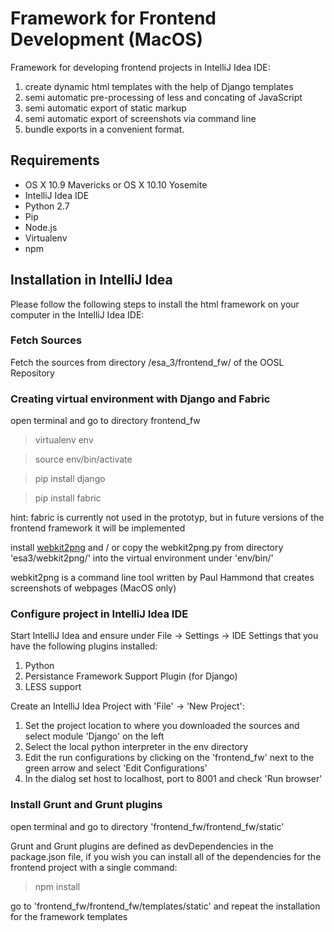 # Framework for Frontend Development (MacOS)

Framework for developing frontend projects in IntelliJ Idea IDE:

1. create dynamic html templates with the help of Django templates
2. semi automatic pre-processing of less and concating of JavaScript
2. semi automatic export of static markup
3. semi automatic export of screenshots via command line
4. bundle exports in a convenient format.

## Requirements

* OS X 10.9 Mavericks or OS X 10.10 Yosemite
* IntelliJ Idea IDE
* Python 2.7
* Pip
* Node.js
* Virtualenv
* npm


## Installation in IntelliJ Idea

Please follow the following steps to install the html framework on your computer in the IntelliJ Idea IDE:

### Fetch Sources

Fetch the sources from directory /esa_3/frontend_fw/  of the OOSL Repository

### Creating virtual environment with Django and Fabric

open terminal and go to directory frontend_fw
> virtualenv env

> source env/bin/activate

> pip install django

> pip install fabric

hint: fabric is currently not used in the prototyp, but in future versions of the frontend framework it will be implemented

install  [webkit2png](http://www.paulhammond.org/webkit2png/ "Projektinformationen") and / or 
copy the webkit2png.py from directory 'esa3/webkit2png/' into the virtual environment under 'env/bin/'

webkit2png is a command line tool written by Paul Hammond that creates screenshots of webpages (MacOS only)


### Configure project in IntelliJ Idea IDE

Start IntelliJ Idea and ensure under File -> Settings -> IDE Settings that you have the following plugins installed:

1. Python
2. Persistance Framework Support Plugin (for Django)
3. LESS support

Create an IntelliJ Idea Project with 'File' -> 'New Project':


1. Set the project location to where you downloaded the sources and select module 'Django' on the left
2. Select the local python interpreter in the env directory
3. Edit the run configurations by clicking on the 'frontend_fw' next to the green arrow and select 'Edit Configurations'
4. In the dialog set host to localhost, port to 8001 and check 'Run browser'

### Install Grunt and Grunt plugins

open terminal and go to directory 'frontend_fw/frontend_fw/static'

Grunt and Grunt plugins are defined as devDependencies in the package.json file, if you wish you can install all of the dependencies for the frontend project with a single command: 
> npm install

go to 'frontend_fw/frontend_fw/templates/static' and repeat the installation for the framework templates



